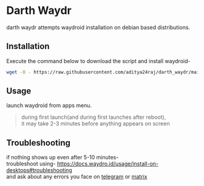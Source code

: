 # Darth Waydr
darth waydr attempts waydroid installation on debian based distributions.  

## Installation
Execute the command below to download the script and install waydroid-

```bash
wget -O - https://raw.githubusercontent.com/aditya24raj/darth_waydr/main/darth_waydr.sh | bash
```

## Usage
launch waydroid from apps menu.  
>
>during first launch(and during first launches after reboot),  
>it may take 2-3 minutes before anything appears on screen

## Troubleshooting
if nothing shows up even after 5-10 minutes-  
troubleshoot using- https://docs.waydro.id/usage/install-on-desktops#troubleshooting  
and ask about any errors you face on [telegram](https://t.me/WayDroid) or [matrix](https://matrix.to/#/#waydroid:connolly.tech)  

